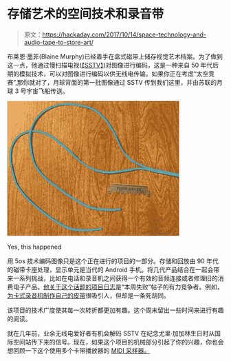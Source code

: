 # 存储艺术的空间技术和录音带

> 原文：<https://hackaday.com/2017/10/14/space-technology-and-audio-tape-to-store-art/>

布莱恩·墨菲(Blaine Murphy)已经着手在盒式磁带上储存视觉艺术档案。为了做到这一点，他通过慢扫描电视([【SSTV】](https://en.wikipedia.org/wiki/Slow-scan_television))对图像进行编码，这是一种来自 50 年代后期的模拟技术，可以对图像进行编码以供无线电传输。如果你正在考虑“太空竞赛”,那你就对了，月球背面的第一批图像通过 SSTV 传到我们这里，并由苏联的月球 3 号宇宙飞船传送。

![](img/b3337bb0050c3a67cafe5614f1b981bb.png)

Yes, this happened

用 5os 技术编码图像只是这个正在进行的项目的一部分。存储和回放由 90 年代的磁带卡座处理，显示单元是当代的 Android 手机。将几代产品结合在一起会带来一系列挑战，比如在电话和录音机之间获得一个有效的音频连接或者修理旧的消费电子产品。[他关于这个话题的项目日志](https://hackaday.io/project/26877-tape-artchive/log/68348-belts-off)是“本周失败”帖子的有力竞争者。例如，[为卡式录音机制作自己的皮带](https://hackaday.io/project/26877-tape-artchive/log/68407-test-unrest)很吸引人，但却是一条死胡同。

该项目的技术广度使其每一次转折都更加有趣。这个周末留出一些时间来进行有趣的阅读。

就在几年前，业余无线电爱好者有机会解码 SSTV 在纪念尤里·加加林生日时从国际空间站传下来的信号。现在，如果这个项目的机械部分引起了你的兴趣，你也会想回顾一下这个使用多个卡带播放器的 [MIDI 采样器。](https://hackaday.com/2015/08/27/midi-sampling-off-magnetic-tapes/)